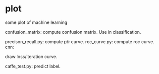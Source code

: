 plot
====

some plot of machine learning</p>
confusion_matrix: compute confusion matrix. Use in classification.</p>
precison_recall.py: compute p/r curve.
roc_curve.py: compute roc curve.
cnn: </p>
draw loss/iteration curve. </p>
caffe_test.py: predict label.
